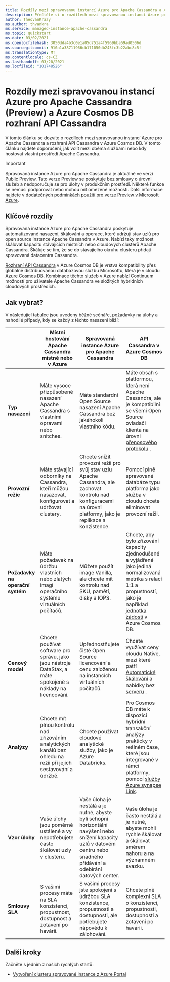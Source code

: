 ```yaml
---
title: Rozdíly mezi spravovanou instancí Azure pro Apache Cassandra a Azure Cosmos DB rozhraní API Cassandra
description: Přečtěte si o rozdílech mezi spravovanou instancí Azure pro Apache Cassandra a rozhraní API Cassandra v Azure Cosmos DB. Naučíte se také výhodami jednotlivých služeb a jejich výběru.
author: TheovanKraay
ms.author: thvankra
ms.service: managed-instance-apache-cassandra
ms.topic: quickstart
ms.date: 03/02/2021
ms.openlocfilehash: 3050dda4b3c0e1a05d751a4f5969bba69ad0506d
ms.sourcegitcommit: 910a1a38711966cb171050db245fc3b22abc8c5f
ms.translationtype: MT
ms.contentlocale: cs-CZ
ms.lasthandoff: 03/20/2021
ms.locfileid: "101748526"
---
```

# <a name="differences-between-azure-managed-instance-for-apache-cassandra-preview-and-azure-cosmos-db-cassandra-api"></a>Rozdíly mezi spravovanou instancí Azure pro Apache Cassandra (Preview) a Azure Cosmos DB rozhraní API Cassandra 

V tomto článku se dozvíte o rozdílech mezi spravovanou instancí Azure pro Apache Cassandra a rozhraní API Cassandra v Azure Cosmos DB. V tomto článku najdete doporučení, jak volit mezi oběma službami nebo kdy hostovat vlastní prostředí Apache Cassandra.

> [!IMPORTANT]
> Spravovaná instance Azure pro Apache Cassandra je aktuálně ve verzi Public Preview.
> Tato verze Preview se poskytuje bez smlouvy o úrovni služeb a nedoporučuje se pro úlohy v produkčním prostředí. Některé funkce se nemusí podporovat nebo mohou mít omezené možnosti.
> Další informace najdete v [dodatečných podmínkách použití pro verze Preview v Microsoft Azure](https://azure.microsoft.com/support/legal/preview-supplemental-terms/).

## <a name="key-differences"></a>Klíčové rozdíly

Spravovaná instance Azure pro Apache Cassandra poskytuje automatizované nasazení, škálování a operace, které udržují stav uzlů pro open source instance Apache Cassandra v Azure. Nabízí taky možnost škálovat kapacitu stávajících místních nebo cloudových clusterů Apache Cassandra. Škáluje se tím, že se do stávajícího okruhu clusteru přidají spravovaná datacentra Cassandra.

[Rozhraní API Cassandra](../cosmos-db/cassandra-introduction.md) v Azure Cosmos DB je vrstva kompatibility přes globálně distribuovanou databázovou službu Microsoftu, která je v cloudu [Azure Cosmos DB](../cosmos-db/index.yml). Kombinace těchto služeb v Azure nabízí Continuum možností pro uživatele Apache Cassandra ve složitých hybridních cloudových prostředích.

## <a name="how-to-choose"></a>Jak vybrat?

V následující tabulce jsou uvedeny běžné scénáře, požadavky na úlohy a nahodilé případy, kdy se každý z těchto nasazení blíží:

| |Místní hostování Apache Cassandra místně nebo v Azure | Spravovaná instance Azure pro Apache Cassandra | API Cassandra v Azure Cosmos DB |
|---------|---------|---------|---------|
|**Typ nasazení**| Máte vysoce přizpůsobené nasazení Apache Cassandra s vlastními opravami nebo snitches. | Máte standardní Open Source nasazení Apache Cassandra bez jakéhokoli vlastního kódu. | Máte obsah s platformou, která není Apache Cassandra, ale je kompatibilní se všemi Open Source ovladači klienta na úrovni [přenosového protokolu](../cosmos-db/cassandra-support.md) . |
| **Provozní režie**| Máte stávající odborníky na Cassandra, kteří můžou nasazovat, konfigurovat a udržovat clustery.  | Chcete snížit provozní režii pro svůj stav uzlu Apache Cassandra, ale zachovat kontrolu nad konfiguracemi na úrovni platformy, jako je replikace a konzistence. | Pomocí plně spravované databáze typu platforma jako služba v cloudu chcete eliminovat provozní režii. |
| **Požadavky na operační systém**| Máte požadavek na údržbu vlastních nebo zlatých imagí operačního systému virtuálních počítačů. | Můžete použít image Vanilla, ale chcete mít kontrolu nad SKU, pamětí, disky a IOPS. | Chcete, aby bylo zřizování kapacity zjednodušené a vyjádřené jako jediná normalizovaná metrika s relací 1:1 a propustností, jako je například [jednotka žádosti](../cosmos-db/request-units.md) v Azure Cosmos DB. |
| **Cenový model**| Chcete používat software pro správu, jako jsou nástroje DataStax, a máte spokojeně s náklady na licencování. | Upřednostňujete čisté Open Source licencování a cenu založenou na instancích virtuálních počítačů. | Chcete využívat ceny cloudu Native, mezi které patří [Automatické škálování](../cosmos-db/manage-scale-cassandra.md#use-autoscale) a nabídky bez [serveru](../cosmos-db/serverless.md) . |
| **Analýzy**| Chcete mít plnou kontrolu nad zřizováním analytických kanálů bez ohledu na režii při jejich sestavování a údržbě. | Chcete používat cloudové analytické služby, jako je Azure Databricks. | Pro Cosmos DB máte k dispozici hybridní transakční analýzy prakticky v reálném čase, které jsou integrované v rámci platformy, pomocí [služby Azure synapse Link](../cosmos-db/synapse-link.md). |
| **Vzor úlohy**| Vaše úlohy jsou poměrně ustálené a vy nepotřebujete často škálovat uzly v clusteru. | Vaše úloha je nestálá a je nutné, abyste byli schopni horizontální navýšení nebo snížení kapacity uzlů v datovém centru nebo snadného přidávání a odebírání datových center. | Vaše úloha je často nestálá a je nutné, abyste mohli rychle škálovat a škálovat směrem nahoru a na významném svazku. |
| **Smlouvy SLA**| S vašimi procesy máte na SLA konzistenci, propustnost, dostupnost a zotavení po havárii. | S vašimi procesy jste spokojeni s údržbou SLA konzistence, propustnosti a dostupnosti, ale potřebujete nápovědu k zálohování. | Chcete plně komplexní SLA o konzistenci, propustnosti, dostupnosti a zotavení po havárii. |

## <a name="next-steps"></a>Další kroky

Začněte s jedním z našich rychlých startů:

* [Vytvoření clusteru spravované instance z Azure Portal](create-cluster-portal.md)